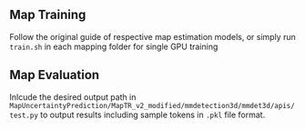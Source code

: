 ## Map Training
Follow the original guide of respective map estimation models, or simply run `train.sh` in each mapping folder for single GPU training

## Map Evaluation
Inlcude the desired output path in `MapUncertaintyPrediction/MapTR_v2_modified/mmdetection3d/mmdet3d/apis/test.py` to output results including sample tokens in `.pkl` file format.
